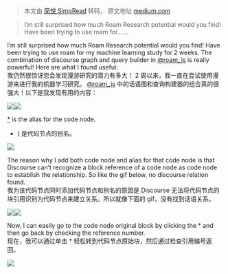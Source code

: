 > 本文由 [简悦 SimpRead](http://ksria.com/simpread/) 转码， 原文地址 [medium.com](https://medium.com/@sue.sk.guo/discourse-graph-in-roam-research-tips-7b13f1c8261a)

> I’m still surprised how much Roam Research potential would you find! Have been trying to use roam for......

I’m still surprised how much Roam Research potential would you find! Have been trying to use roam for my machine learning study for 2 weeks. The combination of discourse graph and query builder in [@roam_js](https://twitter.com/roam_js) is really powerful! Here are what I found useful:  
我仍然很惊讶您会发现漫游研究的潜力有多大！ 2 周以来，我一直在尝试使用漫游来进行我的机器学习研究。 [@roam_js](https://twitter.com/roam_js) 中的话语图和查询构建器的组合真的很强大！以下是我发现有用的内容：

![](https://miro.medium.com/max/1400/0*GHCaGMokzGHolVp-.png)![](https://miro.medium.com/max/1400/0*KwhYhr0UaYP9XO16.png)

[*](https://medium.com/@sue.sk.guo/((WjDE4sICN))) is the alias for the code node.  
* ) 是代码节点的别名。

![](https://miro.medium.com/max/318/0*32JqBwp8RBRywxHu.png)

The reason why I add both code node and alias for that code node is that Discourse can’t recognize a block reference of a code node as code node to establish the relationship. So like the gif below, no discourse relation found.  
我为该代码节点同时添加代码节点和别名的原因是 Discourse 无法将代码节点的块引用识别为代码节点来建立关系。所以就像下面的 gif，没有找到话语关系。

![](https://miro.medium.com/max/1400/0*uJWjYEvnPgi5fohx.png)![](https://miro.medium.com/max/1400/0*KpaOvhdCiabj25YY.gif)

Now, I can easily go to the code node original block by clicking the * and then go back by checking the reference number.  
现在，我可以通过单击 * 轻松转到代码节点原始块，然后通过检查引用编号返回。

![](https://miro.medium.com/max/1400/0*km3RxfLN8xIbtsh8.gif)